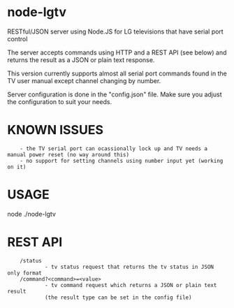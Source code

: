 node-lgtv
=========

RESTful/JSON server using Node.JS for LG televisions that have serial port control

The server accepts commands using HTTP and a REST API (see below) and returns the result as a JSON or plain text response.

This version currently supports almost all serial port commands found in the TV user manual except channel changing by number.

Server configuration is done in the "config.json" file.  Make sure you adjust the configuration to suit your needs.

KNOWN ISSUES
============

        - the TV serial port can ocassionally lock up and TV needs a manual power reset (no way around this)
        - no support for setting channels using number input yet (working on it)

USAGE
=====

node ./node-lgtv


REST API
========

        /status
                - tv status request that returns the tv status in JSON only format
        /command?<command>=<value>
                - tv command request which returns a JSON or plain text result
                (the result type can be set in the config file)
